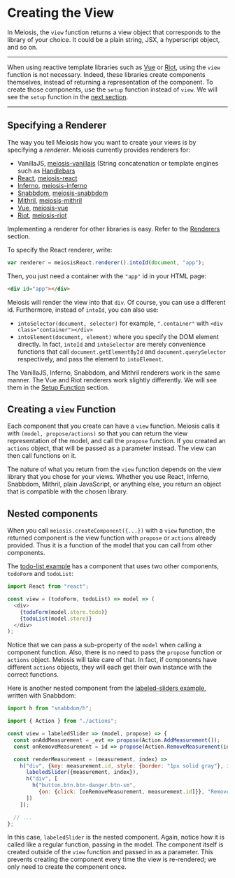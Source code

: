 # Creating the View

In Meiosis, the `view` function returns a view object that corresponds to the library of your choice. It could be a plain string, JSX, a hyperscript object, and so on.

-----

When using reactive template libraries such as [Vue](http://vuejs.org) or [Riot](http://riotjs.com), using the `view` function is not necessary. Indeed, these libraries create components themselves, instead of returning a representation of the component. To create those components, use the `setup` function instead of `view`. We will see the `setup` function in the [next section](setup.md).

-----

## Specifying a Renderer

The way you tell Meiosis how you want to create your views is by specifying a *renderer*. Meiosis currently provides renderers for:

- VanillaJS, [meiosis-vanillajs](https://github.com/foxdonut/meiosis-vanillajs) (String concatenation or template engines such as [Handlebars](http://handlebarsjs.com)
- [React](https://facebook.github.io/react/), [meiosis-react](https://github.com/foxdonut/meiosis-react)
- [Inferno](http://github.com/trueadm/inferno), [meiosis-inferno](https://github.com/foxdonut/meiosis-inferno)
- [Snabbdom](http://github.com/paldepind/snabbdom), [meiosis-snabbdom](https://github.com/foxdonut/meiosis-snabbdom)
- [Mithril](http://mithril.js.org), [meiosis-mithril](https://github.com/foxdonut/meiosis-mithril)
- [Vue](http://vuejs.org), [meiosis-vue](https://github.com/foxdonut/meiosis-vue)
- [Riot](http://riotjs.com), [meiosis-riot](https://github.com/foxdonut/meiosis-riot)

Implementing a renderer for other libraries is easy. Refer to the [Renderers](renderers.md) section.

To specify the React renderer, write:

```javascript
var renderer = meiosisReact.renderer().intoId(document, "app");
```

Then, you just need a container with the `"app"` id in your HTML page:

```html
<div id="app"></div>
```

Meiosis will render the view into that `div`. Of course, you can use a different id. Furthermore, instead of `intoId`, you can also use:

- `intoSelector(document, selector)` for example, `".container"` with `<div class="container"></div>`
- `intoElement(document, element)` where you specify the DOM element directly. In fact, `intoId` and `intoSelector` are merely convenience functions that call `document.getElementById` and `document.querySelector` respectively, and pass the element to `intoElement`.

The VanillaJS, Inferno, Snabbdom, and Mithril renderers work in the same manner. The Vue and Riot renderers work slightly differently. We will see them in the [Setup Function](setup.md) section.

## Creating a `view` Function

Each component that you create can have a `view` function. Meiosis calls it with `(model, propose/actions)` so that you can return the view representation of the model, and call the `propose` function. If you created an `actions` object, that will be passed as a parameter instead. The view can then call functions on it.

The nature of what you return from the `view` function depends on the view library that you chose for your views. Whether you use React, Inferno, Snabbdom, Mithril, plain JavaScript, or anything else, you return an object that is compatible with the chosen library.

## Nested components

When you call `meiosis.createComponent({...})` with a `view` function, the returned component is the view function with `propose` or `actions` already provided. Thus it is a function of the model that you can call from other components.

The [todo-list example](https://github.com/foxdonut/meiosis-examples/tree/master/examples/todo-list) has a component that uses two other components, `todoForm` and `todoList`:

```javascript
import React from "react";

const view = (todoForm, todoList) => model => (
  <div>
    {todoForm(model.store.todo)}
    {todoList(model.store)}
  </div>
);
```

Notice that we can pass a sub-property of the `model` when calling a component function. Also, there is no need to pass the `propose` function or `actions` object. Meiosis will take care of that. In fact, if components have different `actions` objects, they will each get their own instance with the correct functions.

Here is another nested component from the [labeled-sliders example](https://github.com/foxdonut/meiosis-examples/blob/master/examples/labeled-sliders/sliderContainer/view.js), written with Snabbdom:

```javascript
import h from "snabbdom/h";

import { Action } from "./actions";

const view = labeledSlider => (model, propose) => {
  const onAddMeasurement = _evt => propose(Action.AddMeasurement());
  const onRemoveMeasurement = id => propose(Action.RemoveMeasurement(id));

  const renderMeasurement = (measurement, index) =>
    h("div", {key: measurement.id, style: {border: "1px solid gray"}, id: measurement.id}, [
      labeledSlider({measurement, index}),
      h("div", [
        h("button.btn.btn-danger.btn-sm",
          {on: {click: [onRemoveMeasurement, measurement.id]}}, "Remove Measurement")
      ])
    ]);

  // ...
};
```

In this case, `labeledSlider` is the nested component. Again, notice how it is called like a regular function, passing in the model. The component itself is created outside of the `view` function and passed in as a parameter. This prevents creating the component every time the view is re-rendered; we only need to create the component once.
